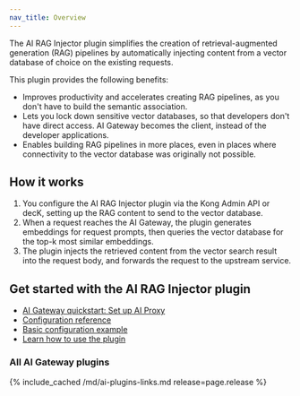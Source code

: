 ```yaml
---
nav_title: Overview
---
```


The AI RAG Injector plugin simplifies the creation of retrieval-augmented generation (RAG) pipelines by automatically injecting content from a vector database of choice on the existing requests.

This plugin provides the following benefits:
* Improves productivity and accelerates creating RAG pipelines, as you don't have to build the semantic association.
* Lets you lock down sensitive vector databases, so that developers don't have direct access. AI Gateway becomes the client, instead of the developer applications.
* Enables building RAG pipelines in more places, even in places where connectivity to the vector database was originally not possible.

## How it works

1. You configure the AI RAG Injector plugin via the Kong Admin API or decK, setting up the RAG content to send to the vector database.
2. When a request reaches the AI Gateway, the plugin generates embeddings for request prompts, then queries the vector database for the top-k most similar embeddings.
3. The plugin injects the retrieved content from the vector search result into the request body, and forwards the request to the upstream service.


## Get started with the AI RAG Injector plugin

* [AI Gateway quickstart: Set up AI Proxy](/gateway/latest/get-started/ai-gateway/)
* [Configuration reference](/hub/kong-inc/ai-rag-injector/configuration/)
* [Basic configuration example](/hub/kong-inc/ai-rag-injector/how-to/basic-example/)
* [Learn how to use the plugin](/hub/kong-inc/ai-rag-injector/how-to/)

### All AI Gateway plugins

{% include_cached /md/ai-plugins-links.md release=page.release %}
